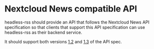 # Nextcloud News compatible API

headless-rss should provide an API that follows the Nextcloud News API specification so that clients
that support this API specification can use headless-rss as their backend service.

It should support both versions [1.2](https://github.com/nextcloud/news/blob/master/docs/api/api-v1-2.md)
and [1.3](https://github.com/nextcloud/news/blob/master/docs/api/api-v1-3.md) of the API spec.
